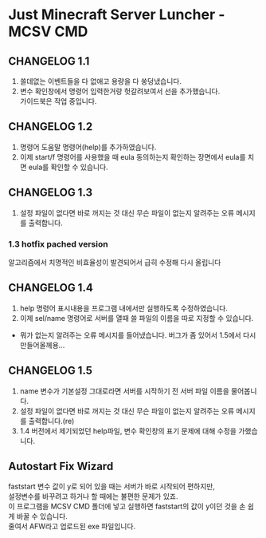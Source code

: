 # Just Minecraft Server Luncher - MCSV CMD  
  
## CHANGELOG 1.1  
1. 쓸데없는 이벤트들을 다 없애고 용량을 다 쑹덩냈습니다.  
2. 변수 확인창에서 명령어 입력한거랑 헛갈려보여서 선을 추가했습니다.  
가이드북은 작업 중입니다.

## CHANGELOG 1.2
1. 명령어 도움말 명령어(help)를 추가하였습니다.  
2. 이제 start/f 명령어를 사용했을 때 eula 동의하는지 확인하는 장면에서 eula를 치면 eula를 확인할 수 있습니다.

## CHANGELOG 1.3
1. 설정 파일이 없다면 바로 꺼지는 것 대신 무슨 파일이 없는지 알려주는 오류 메시지를 출력합니다.
### 1.3 hotfix pached version
알고리즘에서 치명적인 비효율성이 발견되어서 급히 수정해 다시 올립니다

## CHANGELOG 1.4
1. help 명령어 표시내용을 프로그램 내에서만 실행하도록 수정하였습니다.  
2. 이제 sel/name 명령어로 서버를 열때 쓸 파일의 이름을 따로 지정할 수 있습니다.  
* 뭐가 없는지 알려주는 오류 메시지를 들어냈습니다. 버그가 좀 있어서 1.5에서 다시 만들어올께용...

## CHANGELOG 1.5
1. name 변수가 기본설정 그대로라면 서버를 시작하기 전 서버 파일 이름을 물어봅니다.
2. 설정 파일이 없다면 바로 꺼지는 것 대신 무슨 파일이 없는지 알려주는 오류 메시지를 출력합니다.(re)
3. 1.4 버전에서 제기되었던 help파일, 변수 확인창의 표기 문제에 대해 수정을 가했습니다.

## Autostart Fix Wizard
faststart 변수 값이 y로 되어 있을 때는 서버가 바로 시작되어 편하지만,  
설정변수를 바꾸려고 하거나 할 때에는 불편한 문제가 있죠.  
이 프로그램을 MCSV CMD 폴더에 넣고 실행하면 faststart의 값이 y이던 것을 손 쉽게 바꿀 수 있습니다.  
줄여서 AFW라고 업로드된 exe 파일입니다.
